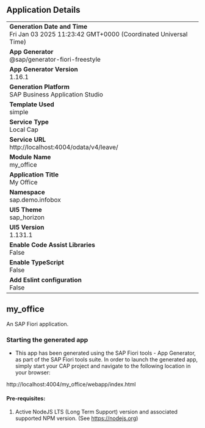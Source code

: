 ## Application Details
|               |
| ------------- |
|**Generation Date and Time**<br>Fri Jan 03 2025 11:23:42 GMT+0000 (Coordinated Universal Time)|
|**App Generator**<br>@sap/generator-fiori-freestyle|
|**App Generator Version**<br>1.16.1|
|**Generation Platform**<br>SAP Business Application Studio|
|**Template Used**<br>simple|
|**Service Type**<br>Local Cap|
|**Service URL**<br>http://localhost:4004/odata/v4/leave/|
|**Module Name**<br>my_office|
|**Application Title**<br>My Office|
|**Namespace**<br>sap.demo.infobox|
|**UI5 Theme**<br>sap_horizon|
|**UI5 Version**<br>1.131.1|
|**Enable Code Assist Libraries**<br>False|
|**Enable TypeScript**<br>False|
|**Add Eslint configuration**<br>False|

## my_office

An SAP Fiori application.

### Starting the generated app

-   This app has been generated using the SAP Fiori tools - App Generator, as part of the SAP Fiori tools suite.  In order to launch the generated app, simply start your CAP project and navigate to the following location in your browser:

http://localhost:4004/my_office/webapp/index.html

#### Pre-requisites:

1. Active NodeJS LTS (Long Term Support) version and associated supported NPM version.  (See https://nodejs.org)



